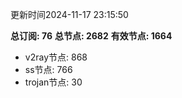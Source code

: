 更新时间2024-11-17 23:15:50

**总订阅: 76**
**总节点: 2682**
**有效节点: 1664**
- v2ray节点: 868
- ss节点: 766
- trojan节点: 30
